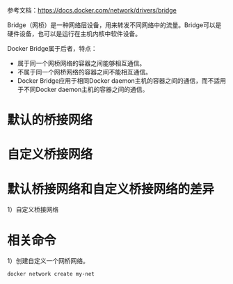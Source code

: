 
参考文档：https://docs.docker.com/network/drivers/bridge


Bridge（网桥）是一种网络层设备，用来转发不同网络中的流量。Bridge可以是硬件设备，也可以是运行在主机内核中软件设备。

Docker Bridge属于后者，特点：
- 属于同一个网桥网络的容器之间能够相互通信。
- 不属于同一个网桥网络的容器之间不能相互通信。
- Docker Bridge应用于相同Docker daemon主机的容器之间的通信，而不适用于不同Docker daemon主机的容器之间的通信。




# 默认的桥接网络



# 自定义桥接网络

# 默认桥接网络和自定义桥接网络的差异

1）自定义桥接网络

# 相关命令

1）创建自定义一个网桥网络。
```bash
docker network create my-net
```